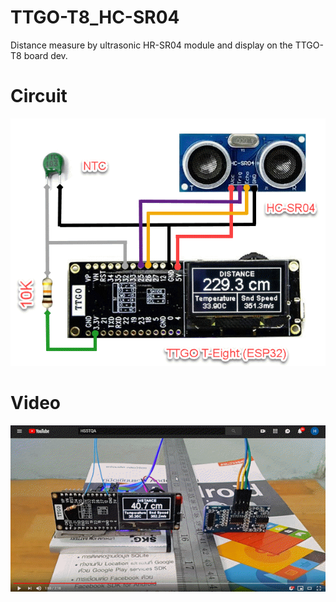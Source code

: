 # TTGO-T8_HC-SR04
Distance measure by ultrasonic HR-SR04 module and display on the TTGO-T8 board dev.

# Circuit
![image](https://raw.githubusercontent.com/nakhonthai/TTGO-T8_HC-SR04/master/circuit2.gif)

# Video
[![TTGO-T8_HC-SR04](https://raw.githubusercontent.com/nakhonthai/TTGO-T8_HC-SR04/master/youtube.gif)](https://youtu.be/GsKISRe3jxw "TTGO-T8_HC-SR04")
